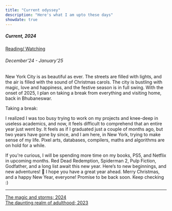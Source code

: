 ```yaml
---
title: "Current odyssey"
description: "Here's what I am upto these days"
showdate: true
---
```


##### Current, 2024

[Reading/ Watching](/reading.html)

<span class="update-date-time"></span>

###### December'24 - January'25

New York City is as beautiful as ever. The streets are filled with lights, and the air is filled with the sound of Christmas carols. The city is bustling with magic, love and happiness, and the festive season is in full swing. With the onset of 2025, I plan on taking a break from everything and visiting home, back in Bhubaneswar.

Taking a break:

I realized I was too busy trying to work on my projects and knee-deep in useless academics, and now, it feels difficult to comprehend that an entire year just went by. It feels as if I graduated just a couple of months ago, but two years have gone by since, and I am here, in New York, trying to make sense of my life. Pixel arts, databases, compilers, maths and algorithms are on hold for a while.

If you're curious, I will be spending more time on my books, PS5, and Netflix in upcoming months. Red Dead Redemption, Spiderman 2, Pulp Fiction, Godfather, and a long list await this new year. Here’s to new beginnings, and new adventures! 🥂 I hope you have a great year ahead. Merry Christmas, and a happy New Year, everyone! Promise to be back soon. Keep checking :)

---

[The magic and storms; 2024](/blog/themagicandstorms.html)  
[The daunting realm of adulthood; 2023](/blog/thedauntingrealm.html)
